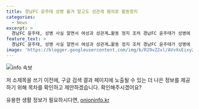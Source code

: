 ```yaml
---
title: 경남FC 윤주태 성병 옮겨 알고도 성관계 혐의로 활동정지
categories:
  - News
excerpt: >
  경남FC 윤주태, 성병 사실 알면서 여성과 성관계…활동 정지 조처 경남FC 윤주태가 성병에 걸린 사실을 알면서 여성과 성관계를 가졌다는 의혹에 대해 활동 정지 조처가 내려졌다. 지난해 벌어진 상황으로, 경기 시흥경찰서가 수사를 진행 중이며, 윤주태는 전파 가능성 있는 성병을 알면서도 여성과 성관계를 가진 혐의를 받고 있다. 한국프로축구연맹은 경남과 윤주태에 경위서 제출을 요구하고, 징계위원회 개최 여부를 검토할 예정이다. #경남FC #사건사고 #윤주태 #성병
feature_text: >
  경남FC 윤주태, 성병 사실 알면서 여성과 성관계…활동 정지 조처 경남FC 윤주태가 성병에 걸린 사실을 알면서 여성과 성관계를 가졌다는 의혹에 대해 활동 정지 조처가 내려졌다. 지난해 벌어진 상황으로, 경기 시흥경찰서가 수사를 진행 중이며, 윤주태는 전파 가능성 있는 성병을 알면서도 여성과 성관계를 가진 혐의를 받고 있다. 한국프로축구연맹은 경남과 윤주태에 경위서 제출을 요구하고, 징계위원회 개최 여부를 검토할 예정이다. #경남FC #사건사고 #윤주태 #성병
image: 'https://blogger.googleusercontent.com/img/b/R29vZ2xl/AVvXsEixyZcFfHzMRdzZMjFBmAUKJYCLCGyLL1o632UiGVXcaFdKo_bkvkuCioo0uUKlGfBVcT3P84aROyZIXSBEx3Aw5nCQ3pTgDom1WDC4m8eifvWiAmWEEVb4x6G_l8C0QH225ldMjyaFvpxGEBGNO37VmDTDMHGhJPq73UglMfDca1-0aw/s1600/blogspot.png'
---
```


<p><img src="https://blogger.googleusercontent.com/img/b/R29vZ2xl/AVvXsEixyZcFfHzMRdzZMjFBmAUKJYCLCGyLL1o632UiGVXcaFdKo_bkvkuCioo0uUKlGfBVcT3P84aROyZIXSBEx3Aw5nCQ3pTgDom1WDC4m8eifvWiAmWEEVb4x6G_l8C0QH225ldMjyaFvpxGEBGNO37VmDTDMHGhJPq73UglMfDca1-0aw/s1600/blogspot.png" alt="info 속보" /></p>

<p>저 소제목을 쓰기 이전에, 구글 검색 결과 페이지에 노출될 수 있는 더 나은 정보를 제공하기 위해 목차를 확인하고 제안하겠습니다. 확인해주시겠어요?</p>
유용한 생활 정보가 필요하시다면, <a href="https://onioninfo.kr" rel="dofollow">onioninfo.kr</a>


